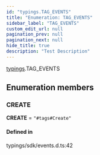 ```yaml
---
id: "typings.TAG_EVENTS"
title: "Enumeration: TAG_EVENTS"
sidebar_label: "TAG_EVENTS"
custom_edit_url: null
pagination_prev: null
pagination_next: null
hide_title: true
description: "Test Description"
---
```


[typings](../namespaces/typings.md).TAG_EVENTS

## Enumeration members

### CREATE

 **CREATE** = `"#tags#Create"`

#### Defined in

typings/sdk/events.d.ts:42
